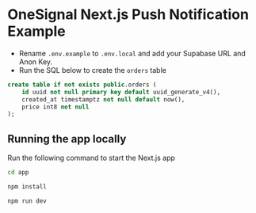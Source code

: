 # OneSignal Next.js Push Notification Example

- Rename `.env.example` to `.env.local` and add your Supabase URL and Anon Key.
- Run the SQL below to create the `orders` table

```sql
create table if not exists public.orders (
    id uuid not null primary key default uuid_generate_v4(),
    created_at timestamptz not null default now(),
    price int8 not null
);
```

## Running the app locally

Run the following command to start the Next.js app

```bash
cd app

npm install

npm run dev
```